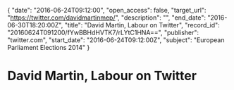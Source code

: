 {
  "date": "2016-06-24T09:12:00", 
  "open_access": false, 
  "target_url": "https://twitter.com/davidmartinmep/", 
  "description": "", 
  "end_date": "2016-06-30T18:20:00Z", 
  "title": "David Martin, Labour on Twitter", 
  "record_id": "20160624T091200/fYwBBHdHVTK7/rLYtC1HNA==", 
  "publisher": "twitter.com", 
  "start_date": "2016-06-24T09:12:00Z", 
  "subject": "European Parliament Elections 2014"
}

# David Martin, Labour on Twitter


